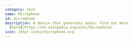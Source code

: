 ```yaml
---
category: tech
name: Microphone
id: microphone
description: A device that generates audio. Find out more
  [here](https://en.wikipedia.org/wiki/Microphone)
icon: /dtpr-icons/microphone.svg
---
```

